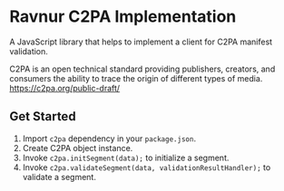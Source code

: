 # Ravnur C2PA Implementation
A JavaScript library that helps to implement a client for C2PA manifest validation.

C2PA is an open technical standard providing publishers, creators, and consumers the ability to trace the origin of different types of media.
https://c2pa.org/public-draft/

## Get Started
1. Import `c2pa` dependency in your `package.json`.
2. Create C2PA object instance.
3. Invoke `c2pa.initSegment(data);` to initialize a segment.
4. Invoke `c2pa.validateSegment(data, validationResultHandler);` to validate a segment.

